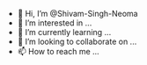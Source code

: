 - 👋 Hi, I’m @Shivam-Singh-Neoma
- 👀 I’m interested in ...
- 🌱 I’m currently learning ...
- 💞️ I’m looking to collaborate on ...
- 📫 How to reach me ...

<!---
Shivam-Singh-Neoma/Shivam-Singh-Neoma is a ✨ special ✨ repository because its `README.md` (this file) appears on your GitHub profile.
You can click the Preview link to take a look at your changes.
--->
